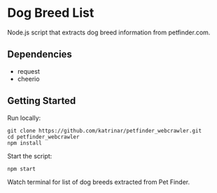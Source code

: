 # Dog Breed List

Node.js script that extracts dog breed information from petfinder.com.

## Dependencies

* request
* cheerio

## Getting Started

Run locally:

```
git clone https://github.com/katrinar/petfinder_webcrawler.git
cd petfinder_webcrawler
npm install
```


Start the script:

```
npm start
```

Watch terminal for list of dog breeds extracted from Pet Finder.
